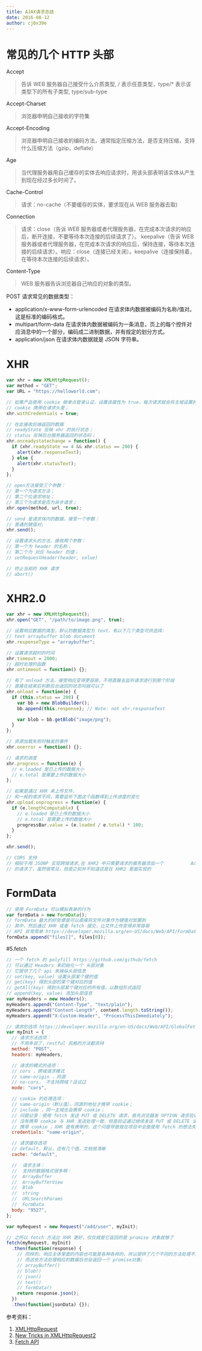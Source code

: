 ```yaml
---
title: AJAX请求总结
date: 2016-08-12
author: cj0x39e
---
```


# 常见的几个 HTTP 头部

Accept

> 告诉 WEB 服务器自己接受什么介质类型, _/_ 表示任意类型，type/\* 表示该类型下的所有子类型, type/sub-type

Accept-Charset

> 浏览器申明自己接收的字符集

Accept-Encoding

> 浏览器申明自己接收的编码方法，通常指定压缩方法，是否支持压缩，支持什么压缩方法（gzip，deflate）

Age

> 当代理服务器用自己缓存的实体去响应请求时，用该头部表明该实体从产生到现在经过多长时间了。

Cache-Control

> 请求：no-cache（不要缓存的实体，要求现在从 WEB 服务器去取)

Connection

> 请求：close（告诉 WEB 服务器或者代理服务器，在完成本次请求的响应后，断开连接，不要等待本次连接的后续请求了）。 keepalive（告诉 WEB 服务器或者代理服务器，在完成本次请求的响应后，保持连接，等待本次连接的后续请求）。响应：close（连接已经关闭）。keepalive（连接保持着，在等待本次连接的后续请求）。

Content-Type

> WEB 服务器告诉浏览器自己响应的对象的类型。

POST 请求常见的数据类型：

- application/x-www-form-urlencoded 在请求体内数据被编码为名称/值对。这是标准的编码格式。
- multipart/form-data 在请求体内数据被编码为一条消息，页上的每个控件对应消息中的一个部分，编码成二进制数据，并有规定的划分方式。
- application/json 在请求体内数据就是 JSON 字符串。

# XHR

```javascript
var xhr = new XMLHttpRequest();
var method = "GET";
var URL = "https://helloworld.com";

// 如果产品使用 cookie 做单点登录认证，设置该属性为 true，每次请求就会将主域设置的
// cookie 携带在请求头里；
xhr.withCredentials = true;

// 在此接收后端返回的数据
// readyState 反映 xhr 的执行状态；
// status 反映后台服务器返回的状态码；
xhr.onreadystatechange = function() {
  if (xhr.readyState == 4 && xhr.status == 200) {
    alert(xhr.responseText);
  } else {
    alert(xhr.statusText);
  }
};

// open方法接受三个参数：
// 第一个为请求方法；
// 第二个位请求地址；
// 第三个为请求是否为异步请求；
xhr.open(method, url, true);

// send 是请求体内的数据，接受一个参数：
// 普通的键值对;
xhr.send();

// 设置请求头的方法，接收两个参数：
// 第一个为 header 的名称；
// 第二个为 对应 header 的值；
// setRequestHeader(header, value)

// 终止当前的 XHR 请求
// abort()
```

# XHR2.0

```javascript
var xhr = new XMLHttpRequest();
xhr.open("GET", "/path/to/image.png", true);

// 设置响应数据的类型，默认的数据类型为 text，有以下几个类型可供选择:
// text arraybuffer blob document
xhr.responseType = "arraybuffer";

// 设置请求超时的时间
xhr.timeout = 2000;
// 超时处理的函数
xhr.ontimeout = function() {};

// 有了 onload 方法，接受响应变得更容易，不用直接去监听请求进行到那个阶段
// 直接在结束后判断后台返回的状态吗就可以了
xhr.onload = function(e) {
  if (this.status == 200) {
    var bb = new BlobBuilder();
    bb.append(this.response); // Note: not xhr.responseText

    var blob = bb.getBlob("image/png");
  }
};

// 资源加载失败时触发的事件
xhr.onerror = function() {};

// 请求的进度
xhr.progress = function(e) {
  // e.loaded 是已上传的数据大小
  // e.total 是需要上传的数据大小
};

// 如果是通过 XHR 来上传文件，
// 和一般的请求不同，需要监听下面这个函数得到上传进度的变化
xhr.upload.onprogress = function(e) {
  if (e.lengthComputable) {
    // e.loaded 是已上传的数据大小
    // e.total 是需要上传的数据大小
    progressBar.value = (e.loaded / e.total) * 100;
  }
};

xhr.send();

// CORS 支持
// 相较于用 JSONP 实现跨域请求,在 XHR2 中只需要请求的服务器添加一个          Access-Control-Allow-Origin: *[domain] 响应头便可以实现跨域
// 的请求了，虽然很常见，但是之前并不知道这是在 XHR2 里面实现的
```

# FormData

```javascript
// 使用 FormData 可以模拟表单的行为
var formData = new FormData();
// formData 最大的好处便是可以直接将文件对象作为键值对放置到
// 其中，然后通过 XHR 或者 fetch 提交，让文件上传变得非常容易
// API 非常简单 https://developer.mozilla.org/en-US/docs/Web/API/FormData
formData.append("files[]", files[0]);
```

#5.fetch

```javascript
// 一个 fetch 的 polyfill https://github.com/github/fetch
// 可以通过 Headers 来初始化一个 头部对象
// 它提供了几个 api 来操纵头部信息
// set(key, value) 设置头部某个键的值
// get(key) 得到头部的某个键对应的值
// getAll(key) 得到头部某个键对应的所有值，以数组形式返回
// append(key, value) 添加头部信息
var myHeaders = new Headers();
myHeaders.append("Content-Type", "text/plain");
myHeaders.append("Content-Length", content.length.toString());
myHeaders.append("X-Custom-Header", "ProcessThisImmediately");

// 请求的选项 https://developer.mozilla.org/en-US/docs/Web/API/GlobalFetch/fetch#Syntax
var myInit = {
  // 请求方法选项：
  // 不用多说了，restful 风格的方法都资持
  method: "POST",
  headers: myHeaders,

  // 请求的模式的选项：
  // cors ，跨域请求模式
  // same-origin ，同源
  // no-cors， 不支持跨域？没试过
  mode: "cors",

  // cookie 的处理选项：
  // same-origin（默认值），同源的地址才携带 cookie；
  // include ，同一主域也会携带 cookie；
  // 问题记录：使用 fetch 发送 PUT 或 DELETE 请求，首先浏览器发 OPTION 请求验证跨域权限
  // 没有携带 cookie 与 XHR 发送处理一致，但是验证通过继续发送 PUT 或 DELETE 请求也没有
  // 携带 cookie ，XHR 是有携带的，这个问题导致我在项目中全面使用 fetch 的想法失败了(⊙﹏⊙)b
  credentials: "same-origin",

  // 请求缓存选项
  // default，默认，还有几个值，文档很清晰
  cache: "default",

  //  请求主体：
  //  支持的数据格式很多啊：
  //  ArrayBuffer
  //  ArrayBufferView
  //  Blob
  //  string
  //  URLSearchParams
  //  FormData
  body: "9527",
};

var myRequest = new Request("/add/user", myInit);

// 之所以 fetch 方法比 XHR 更好，仅仅就是它返回的是 promise 对象就够了
fetch(myRequest, myInit)
  .then(function(response) {
    // 同样的，响应主体里面的内容也可能是各种各样的，所以提供了几个不同的方法处理不同的数据,
    // 而这些方法处理相应的数据后也会返回一个 promise对象;
    // arrayBuffer()
    // blob()
    // json()
    // text()
    // formData()
    return response.json();
  })
  .then(function(jsonData) {});
```

参考资料：

1. [XMLHttpRequest](https://developer.mozilla.org/en-US/docs/Web/API/XMLHttpRequest)
2. [New Tricks in XMLHttpRequest2](http://www.html5rocks.com/en/tutorials/file/xhr2/)
3. [Fetch API](https://developer.mozilla.org/en/docs/Web/API/Fetch_API)
